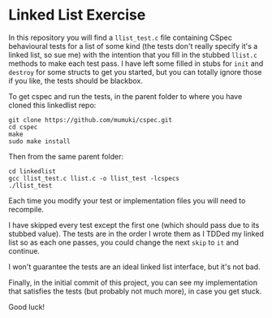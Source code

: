 # Linked List Exercise

In this repository you will find a `llist_test.c` file containing CSpec behavioural tests for a list of some kind (the tests don't really specify it's a linked list, so sue me) with the intention that you fill in the stubbed `llist.c` methods to make each test pass. I have left some filled in stubs for `init` and `destroy` for some structs to get you started, but you can totally ignore those if you like, the tests should be blackbox.

To get cspec and run the tests, in the parent folder to where you have cloned this linkedlist repo:

```
git clone https://github.com/mumuki/cspec.git
cd cspec
make
sudo make install
```

Then from the same parent folder:

```
cd linkedlist
gcc llist_test.c llist.c -o llist_test -lcspecs
./llist_test
```

Each time you modify your test or implementation files you will need to recompile.

I have skipped every test except the first one (which should pass due to its stubbed value). The tests are in the order I wrote them as I TDDed my linked list so as each one passes, you could change the next `skip` to `it` and continue. 

I won't guarantee the tests are an ideal linked list interface, but it's not bad.

Finally, in the initial commit of this project, you can see my implementation that satisfies the tests (but probably not much more), in case you get stuck.

Good luck!
